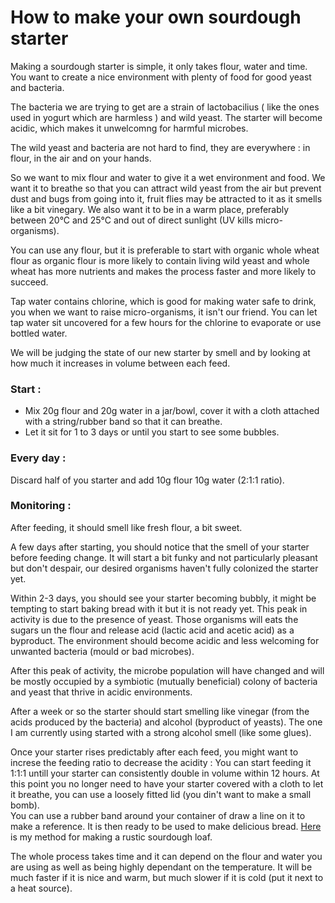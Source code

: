 # How to make your own sourdough starter

Making a sourdough starter is simple, it only takes flour, water and time. You want to create a nice environment with plenty of food for good yeast and bacteria. 

The bacteria we are trying to get are a strain of lactobacilius ( like the ones used in yogurt which are harmless ) and wild yeast. The starter will become acidic, which makes it unwelcomng for harmful microbes.

The wild yeast and bacteria are not hard to find, they are everywhere : in flour, in the air and on your hands.

So we want to mix flour and water to give it a wet environment and food. We want it to breathe so that you can attract wild yeast from the air but prevent dust and bugs from going into it, fruit flies may be attracted to it as it smells like a bit vinegary.
We also want it to be in a warm place, preferably between 20°C and 25°C and out of direct sunlight (UV kills micro-organisms).

You can use any flour, but it is preferable to start with organic whole wheat flour as organic flour is more likely to contain living wild yeast and whole wheat has more nutrients and makes the process faster and more likely to succeed.

Tap water contains chlorine, which is good for making water safe to drink, you when we want to raise micro-organisms, it isn't our friend. You can let tap water sit uncovered for a few hours for the chlorine to evaporate or use bottled water.

We will be judging the state of our new starter by smell and by looking at how much it increases in volume between each feed.

### Start :
- Mix 20g flour and 20g water in a jar/bowl, cover it with a cloth attached with a string/rubber band so that it can breathe.   
- Let it sit for 1 to 3 days or until you start to see some bubbles.

### Every day :
Discard half of you starter and add 10g flour 10g water (2:1:1 ratio).

### Monitoring :
After feeding, it should smell like fresh flour, a bit sweet.

A few days after starting, you should notice that the smell of your starter before feeding change. It will start a bit funky and not particularly pleasant but don't despair, our desired organisms haven't fully colonized the starter yet.

Within 2-3 days, you should see your starter becoming bubbly, it might be tempting to start baking bread with it but it is not ready yet. This peak in activity is due to the presence of yeast. Those organisms will eats the sugars un the flour and release acid (lactic acid and acetic acid) as a byproduct. The environment should become acidic and less welcoming for unwanted bacteria (mould or bad microbes).

After this peak of activity, the microbe population will have changed and will be mostly occupied by a symbiotic (mutually beneficial) colony of bacteria and yeast that thrive in acidic environments.

After a week or so the starter should start smelling like vinegar (from the acids produced by the bacteria) and alcohol (byproduct of yeasts). The one I am currently using started with a strong alcohol smell (like some glues).

Once your starter rises predictably after each feed, you might want to increse the feeding ratio to decrease the acidity :
You can start feeding it 1:1:1 untill your starter can consistently double in volume within 12 hours.
At this point you no longer need to have your starter covered with a cloth to let it breathe, you can use a loosely fitted lid (you din't want to make a small bomb).  
You can use a rubber band around your container of draw a line on it to make a reference.
It is then ready to be used to make delicious bread. [Here](/guides/basic_sourdough.md) is my method for making a rustic sourdough loaf.

The whole process takes time and it can depend on the flour and water you are using as well as being highly dependant on the temperature. It will be much faster if it is nice and warm, but much slower if it is cold (put it next to a heat source).